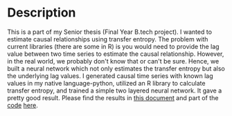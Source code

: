 # Description
This is a part of my Senior thesis (Final Year B.tech project). I wanted to estimate causal relationships using transfer entropy.
The problem with current libraries (there are some in R) is you would need to provide the lag value between two time series to estimate
the causal relationship. However, in the real world, we probably don't know that or can't be sure. Hence, we built a neural network which
not only estimates the transfer entropy but also the underlying lag values. I generated causal time series with known lag values in my native
language-python, utilized an R library to calculate transfer entropy, and trained a simple two layered neural network. It gave a pretty good
result. Please find the results in [this document](https://github.com/10avinash/Project-Portfolio/blob/master/Machine%20Learning/TENN/document.pdf) and part of the [code](https://github.com/10avinash/Project-Portfolio/blob/master/Machine%20Learning/TENN/tenn.py) [here](https://github.com/10avinash/Project-Portfolio/tree/master/Machine%20Learning/TENN).
